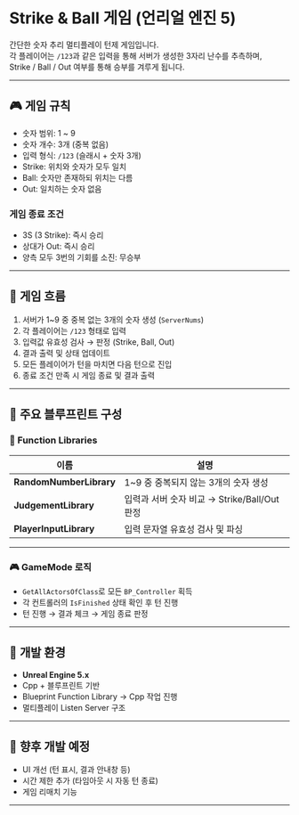 # Strike & Ball 게임 (언리얼 엔진 5)

간단한 숫자 추리 멀티플레이 턴제 게임입니다.  
각 플레이어는 `/123`과 같은 입력을 통해 서버가 생성한 3자리 난수를 추측하며,  
Strike / Ball / Out 여부를 통해 승부를 겨루게 됩니다.

---

## 🎮 게임 규칙

- 숫자 범위: 1 ~ 9
- 숫자 개수: 3개 (중복 없음)
- 입력 형식: `/123` (슬래시 + 숫자 3개)
- Strike: 위치와 숫자가 모두 일치
- Ball: 숫자만 존재하되 위치는 다름
- Out: 일치하는 숫자 없음

### 게임 종료 조건
- 3S (3 Strike): 즉시 승리
- 상대가 Out: 즉시 승리
- 양측 모두 3번의 기회를 소진: 무승부

---

## 🔁 게임 흐름

1. 서버가 1~9 중 중복 없는 3개의 숫자 생성 (`ServerNums`)
2. 각 플레이어는 `/123` 형태로 입력
3. 입력값 유효성 검사 → 판정 (Strike, Ball, Out)
4. 결과 출력 및 상태 업데이트
5. 모든 플레이어가 턴을 마치면 다음 턴으로 진입
6. 종료 조건 만족 시 게임 종료 및 결과 출력

---

## 🧩 주요 블루프린트 구성

### 📁 Function Libraries

| 이름 | 설명 |
|------|------|
| **RandomNumberLibrary** | 1~9 중 중복되지 않는 3개의 숫자 생성 |
| **JudgementLibrary**    | 입력과 서버 숫자 비교 → Strike/Ball/Out 판정 |
| **PlayerInputLibrary**  | 입력 문자열 유효성 검사 및 파싱 |

---

### 🎮 GameMode 로직

- `GetAllActorsOfClass`로 모든 `BP_Controller` 획득
- 각 컨트롤러의 `IsFinished` 상태 확인 후 턴 진행
- 턴 진행 → 결과 체크 → 게임 종료 판정

---

## 🔧 개발 환경

- **Unreal Engine 5.x**
- Cpp + 블루프린트 기반
- Blueprint Function Library -> Cpp 작업 진행
- 멀티플레이 Listen Server 구조

---

## 📌 향후 개발 예정

- UI 개선 (턴 표시, 결과 안내창 등)
- 시간 제한 추가 (타임아웃 시 자동 턴 종료)
- 게임 리매치 기능

---
